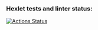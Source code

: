 ### Hexlet tests and linter status:
[![Actions Status](https://github.com/Zotov2003/python-project-83/actions/workflows/hexlet-check.yml/badge.svg)](https://github.com/Zotov2003/python-project-83/actions)